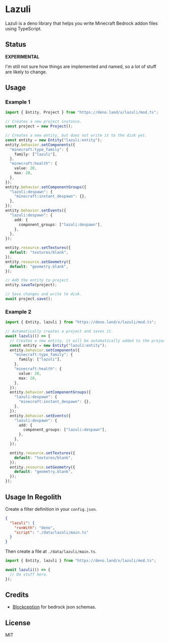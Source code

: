 # Lazuli

Lazuli is a deno library that helps you write Minecraft Bedrock addon files
using TypeScript.

## Status

**EXPERIMENTAL**

I'm still not sure how things are implemented and named, so a lot of stuff are
likely to change.

## Usage

### Example 1

```ts
import { Entity, Project } from "https://deno.land/x/lazuli/mod.ts";

// Creates a new project instance.
const project = new Project();

// Creates a new entity, but does not write it to the disk yet.
const entity = new Entity("lazuli:entity");
entity.behavior.setComponents({
  "minecraft:type_family": {
    family: ["lazuli"],
  },
  "minecraft:health": {
    value: 20,
    max: 20,
  },
});
entity.behavior.setComponentGroups({
  "lazuli:despawn": {
    "minecraft:instant_despawn": {},
  },
});
entity.behavior.setEvents({
  "lazuli:despawn": {
    add: {
      component_groups: ["lazuli:despawn"],
    },
  },
});

entity.resource.setTextures({
  default: "textures/blank",
});
entity.resource.setGeometry({
  default: "geometry.blank",
});

// Add the entity to project.
entity.saveTo(project);

// Save changes and write to disk.
await project.save();
```

### Example 2

```ts
import { Entity, lazuli } from "https://deno.land/x/lazuli/mod.ts";

// Automatically creates a project and saves it.
await lazuli(() => {
  // Creates a new entity, it will be automatically added to the project.
  const entity = new Entity("lazuli:entity");
  entity.behavior.setComponents({
    "minecraft:type_family": {
      family: ["lazuli"],
    },
    "minecraft:health": {
      value: 20,
      max: 20,
    },
  });
  entity.behavior.setComponentGroups({
    "lazuli:despawn": {
      "minecraft:instant_despawn": {},
    },
  });
  entity.behavior.setEvents({
    "lazuli:despawn": {
      add: {
        component_groups: ["lazuli:despawn"],
      },
    },
  });

  entity.resource.setTextures({
    default: "textures/blank",
  });
  entity.resource.setGeometry({
    default: "geometry.blank",
  });
});
```

## Usage In Regolith

Create a filter definition in your `config.json`.

```json
{
  "lazuli": {
    "runWith": "deno",
    "script": "./data/lazuli/main.ts"
  }
}
```

Then create a file at `./data/lazuli/main.ts`.

```ts
import { Entity, lazuli } from "https://deno.land/x/lazuli/mod.ts";

await lazuli(() => {
  // Do stuff here.
});
```

## Credits

- [Blockception] for bedrock json schemas.

## License

MIT

<!-- Links -->

[blockception]: https://github.com/Blockception/Minecraft-bedrock-json-schemas
